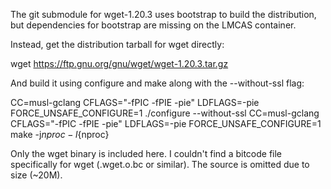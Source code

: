 The git submodule for wget-1.20.3 uses bootstrap to build the distribution, but dependencies for bootstrap are missing on the LMCAS container.

Instead, get the distribution tarball for wget directly:

  wget https://ftp.gnu.org/gnu/wget/wget-1.20.3.tar.gz

And build it using configure and make along with the --without-ssl flag:

  CC=musl-gclang CFLAGS="-fPIC -fPIE -pie" LDFLAGS=-pie FORCE_UNSAFE_CONFIGURE=1 ./configure --without-ssl
  CC=musl-gclang CFLAGS="-fPIC -fPIE -pie" LDFLAGS=-pie FORCE_UNSAFE_CONFIGURE=1 make -j${nproc} -l${nproc}

Only the wget binary is included here. I couldn't find a bitcode file specifically for wget (.wget.o.bc or similar). The source is omitted due to size (~20M).
